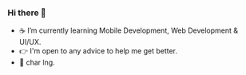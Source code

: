 ### Hi there 👋


- :coffee: I’m currently learning Mobile Development, Web Development & UI/UX.
- :point_right: I'm open to any advice to help me get better.
- :pushpin: char lng.

